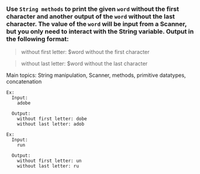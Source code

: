 ### Use `String methods` to print the given `word` without the first character and another output of the `word` without the last character. The value of the `word` will be input from a Scanner, but you only need to interact with the String variable. Output in the following format:

> without first letter: $word without the first character

> without last letter: $word without the last character

Main topics: String manipulation, Scanner, methods, primitive datatypes, concatenation

```
Ex:
  Input:
    adobe

  Output:
    without first letter: dobe
    without last letter: adob
```

```
Ex:
  Input:
    run

  Output:
    without first letter: un
    without last letter: ru
```
